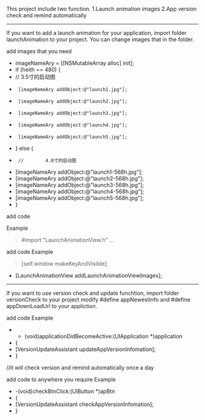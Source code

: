 This project include two function.
1.Launch animation images
2.App version check and remind automatically

************************************
If you want to add a launch animation for your application, import folder launchAnimation to your project.
You can change images that in the folder.


add images that you need

- imageNameAry = [[NSMutableArray alloc] init];
- if (heith == 480) {
- //        3.5寸的启动图
-      [imageNameAry addObject:@"launch1.jpg"];
-      [imageNameAry addObject:@"launch2.jpg"];
-      [imageNameAry addObject:@"launch3.jpg"];
-      [imageNameAry addObject:@"launch4.jpg"];
-      [imageNameAry addObject:@"launch5.jpg"];
- } else {
-      //        4.0寸的启动图
-   [imageNameAry addObject:@"launch1-568h.jpg"];
-   [imageNameAry addObject:@"launch2-568h.jpg"];
-   [imageNameAry addObject:@"launch3-568h.jpg"];
-   [imageNameAry addObject:@"launch4-568h.jpg"];
-   [imageNameAry addObject:@"launch5-568h.jpg"];
- }


add code

Example
> #import "LaunchAnimationView.h"
 ...


 add code
 Example
 
> [self.window makeKeyAndVisible];

- [LaunchAnimationView addLaunchAnimationViewImages];
    

************************************
If you want to use version check and update funchtion, import folder versionCheck to your project 
modify #define appNewestInfo and #define appDownLoadUrl to your appliction.

 add code
 Example
 
- - (void)applicationDidBecomeActive:(UIApplication *)application
- {
-   [VersionUpdateAssistant updateAppVersionInfomation];
- }

//it will check version and remind automatically once a day

add code to anywhere you require
Example

- -(void)checkBtnClick:(UIButton *)apBtn
- {
-   [VersionUpdateAssistant checkAppVersionInfomation];
- }
